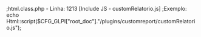 ;html.class.php - Linha: 1213 [Include JS - customRelatorio.js]
;Exemplo: echo Html::script($CFG_GLPI["root_doc"]."/plugins/customreport/customRelatorio.js");
